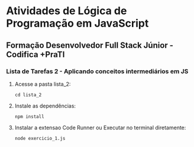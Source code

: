 # Atividades de Lógica de Programação em JavaScript
## Formação Desenvolvedor Full Stack Júnior - Codifica +PraTI

### Lista de Tarefas 2 - Aplicando conceitos intermediários em JS

1. Acesse a pasta lista_2:
   ```
   cd lista_2
   ```

2. Instale as dependências:
   ```
   npm install
   ```
3. Instalar a extensao Code Runner ou Executar no terminal diretamente:
   ```
   node exercicio_1.js
   ```
